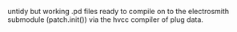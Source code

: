 untidy but working .pd files ready to compile on to the electrosmith submodule (patch.init()) via the hvcc compiler of plug data.
